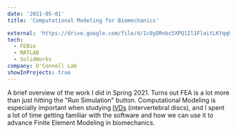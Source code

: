 ```yaml
---
date: '2021-05-01'
title: 'Computational Modeling for Biomechanics'

external: 'https://drive.google.com/file/d/1c8yDRnbc5XPQ1Il1FlaitLKYqqEfy_Yx/view?usp=sharing'
tech:
  - FEBio
  - MATLAB
  - SolidWorks
company: O'Connell Lab
showInProjects: true
---
```


A brief overview of the work I did in Spring 2021. Turns out FEA is a lot more than just hitting the "Run Simulation" button. Computational Modeling is especially important when studying [IVDs](https://www.physio-pedia.com/Intervertebral_disc) (intervertebral discs), and I spent a lot of time getting familiar with the software and how we can use it to advance Finite Element Modeling in biomechanics.
